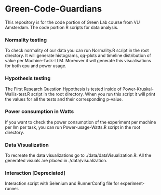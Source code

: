 # Green-Code-Guardians

This repository is for the code portion of Green Lab course from VU Amsterdam. The code portion R scripts for data analysis.


### Normality testing
To check normality of our data you can run Normality.R script in the root directory. It will generate histograms, qq-plots and timeline distribution of value per Machine-Task-LLM. Moreover it will generate this visualisations for both cpu and power usage. 

### Hypothesis testing
The First Research Question Hypothesis is tested inside of Power-Kruskal-Wallis-test.R script in the root directory. When you run this script it will print the values for all the tests and their corresponding p-value. 

### Power consumption in Watts
If you want to check the power consumption of the experiment per machine per llm per task, you can run Power-usage-Watts.R script in the root directory.

### Data Visualization
To recreate the data visualizations go to ./data/dataVisualization.R. All the generated visuals are placed in ./data/visualization.

### Interaction [Depreciated]
Interaction script with Selenium and RunnerConfig file for experiment-runner.
